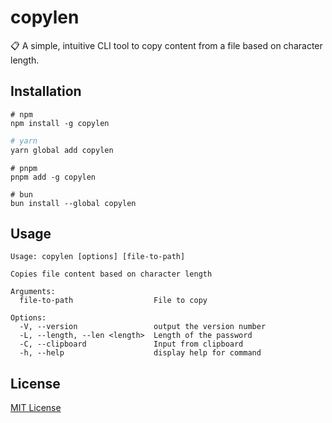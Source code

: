 # copylen

📋 A simple, intuitive CLI tool to copy content from a file based on character length.

## Installation

```shell
# npm
npm install -g copylen
```

```bash
# yarn
yarn global add copylen
```

```shell
# pnpm
pnpm add -g copylen
```

```shell
# bun
bun install --global copylen
```

## Usage

```shell
Usage: copylen [options] [file-to-path]

Copies file content based on character length

Arguments:
  file-to-path                  File to copy

Options:
  -V, --version                 output the version number
  -L, --length, --len <length>  Length of the password
  -C, --clipboard               Input from clipboard
  -h, --help                    display help for command
```

## License

[MIT License](https://github.com/simochee/copylen?tab=MIT-1-ov-file#readme)
